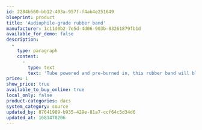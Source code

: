```yaml
---
id: 2284b560-bb12-403a-957f-f4ab4e251649
blueprint: product
title: 'Audiophile-grade rubber band'
manufacturer: 1c11d0b2-7e5d-4d06-903b-83261879fb1d
available_for_demo: false
description:
  -
    type: paragraph
    content:
      -
        type: text
        text: 'Tube powered and pre-burned in, this rubber band will blow your mind.'
price: 1
show_price: true
available_to_buy_online: true
local_only: false
product-categories: dacs
system_category: source
updated_by: 87641989-b935-429e-81a7-ccf64c5d34d6
updated_at: 1681478206
---
```

